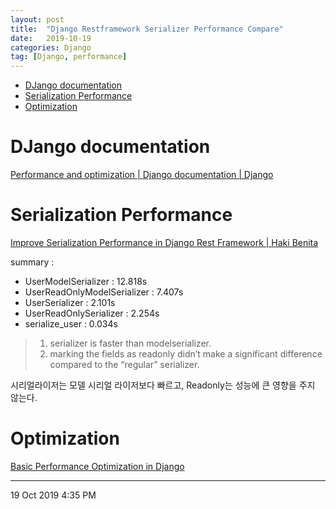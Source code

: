 ```yaml
---
layout: post
title:  "Django Restframework Serializer Performance Compare"
date:   2019-10-19
categories: Django
tag: [Django, performance]
---
```

- [DJango documentation](#django-documentation)
- [Serialization Performance](#serialization-performance)
- [Optimization](#optimization)


# DJango documentation
[Performance and optimization | Django documentation | Django](https://docs.djangoproject.com/en/2.2/topics/performance/)



# Serialization Performance
[Improve Serialization Performance in Django Rest Framework | Haki Benita](https://hakibenita.com/django-rest-framework-slow)

summary : 
- UserModelSerializer : 12.818s
- UserReadOnlyModelSerializer : 7.407s
- UserSerializer : 2.101s
- UserReadOnlySerializer : 2.254s
- serialize_user : 0.034s


> 1. serializer is faster than modelserializer.
> 2. marking the fields as readonly didn’t make a significant difference compared to the “regular” serializer.

시리얼라이저는 모델 시리얼 라이저보다 빠르고, Readonly는 성능에 큰 영향을 주지 않는다. 

# Optimization
[Basic Performance Optimization in Django](https://medium.com/@ryleysill93/basic-performance-optimization-in-django-ebd19089a33f)


---
19 Oct 2019 4:35 PM